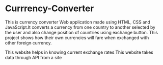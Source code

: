 # Currrency-Converter
This is currency converter Web application made using HTML, CSS and JavaScript.It converts a currency from one country to another selected by the user and also change position of countries using exchange button.
This project shows how their own currencies will fare when exchanged with other foreign currency.

This website helps in knowing current exchange rates
This website takes data through API from a site
